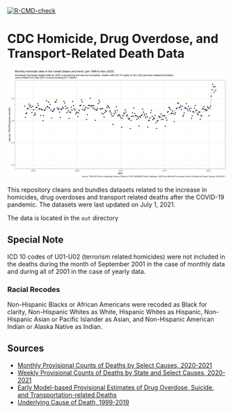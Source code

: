<!-- badges: start -->
  [![R-CMD-check](https://github.com/yukatapangolin/cdc-deaths/workflows/R-CMD-check/badge.svg)](https://github.com/yukatapangolin/cdc-deaths/actions)
<!-- badges: end -->
# CDC Homicide, Drug Overdose, and Transport-Related Death Data

![homicide chart](https://github.com/yukatapangolin/cdc-deaths/blob/master/chart.png?raw=true)

This repository cleans and bundles datasets related to the increase in homicides, drug overdoses and transport related deaths after the COVID-19 pandemic. The datasets were last updated on July 1, 2021. 


The data is located in the `out` directory

## Special Note

ICD 10 codes of U01-U02 (terrorism related homicides) were not included in the deaths during the month of September 2001 in the case of monthly data and during all of 2001 in the case of yearly data.

### Racial Recodes

Non-Hispanic Blacks or African Americans were recoded as Black for clarity, Non-Hispanic Whites as White, Hispanic Whites as Hispanic, Non-Hispanic Asian or Pacific Islander as Asian, and Non-Hispanic American Indian or Alaska Native as Indian.

## Sources

- [Monthly Provisional Counts of Deaths by Select Causes, 2020-2021](
https://data.cdc.gov/NCHS/Monthly-Provisional-Counts-of-Deaths-by-Select-Cau/9dzk-mvmi)
- [Weekly Provisional Counts of Deaths by State and Select Causes, 2020-2021](
https://data.cdc.gov/NCHS/Weekly-Provisional-Counts-of-Deaths-by-State-and-S/muzy-jte6)
- [Early Model-based Provisional Estimates of Drug Overdose, Suicide, and Transportation-related Deaths](https://data.cdc.gov/NCHS/Early-Model-based-Provisional-Estimates-of-Drug-Ov/v2g4-wqg2)
- [Underlying Cause of Death, 1999-2019](https://wonder.cdc.gov/ucd-icd10.html)
